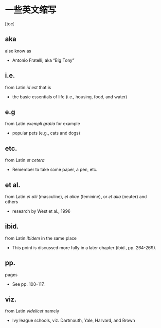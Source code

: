# 一些英文缩写



[toc]



## aka

also know as

- Antonio Fratelli, aka “Big Tony”



## i.e.

from Latin *id est*
that is

- the basic essentials of life (i.e., housing, food, and water)



## e.g

from Latin *exempli gratia*
for example

- popular pets (e.g., cats and dogs)



## etc.

from Latin *et cetera*

- Remember to take some paper, a pen, etc.



## et al.

from Latin *et alii* (masculine), *et aliae* (feminine), or *et alia* (neuter)
and others

- research by West et al., 1996



## ibid.

from Latin *ibidem*
in the same place

- This point is discussed more fully in a later chapter (ibid., pp. 264-269).



## pp.

pages

- See pp. 100–117.



## viz.

from Latin *videlicet*
namely

- Ivy league schools, viz. Dartmouth, Yale, Harvard, and Brown